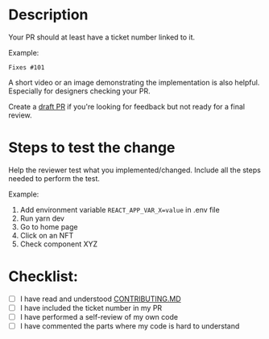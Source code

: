 # Description

Your PR should at least have a ticket number linked to it.

Example:

`Fixes #101`

A short video or an image demonstrating the implementation is also helpful. Especially for designers checking your PR.

Create a [draft PR](https://github.blog/2019-02-14-introducing-draft-pull-requests/) if you're looking for feedback but not ready for a final review.

# Steps to test the change

Help the reviewer test what you implemented/changed. Include all the steps needed to perform the test.

Example:

1. Add environment variable `REACT_APP_VAR_X=value` in .env file
2. Run yarn dev
3. Go to home page
4. Click on an NFT
5. Check component XYZ

# Checklist:

- [ ] I have read and understood [CONTRIBUTING.MD](CONTRIBUTING.md)
- [ ] I have included the ticket number in my PR
- [ ] I have performed a self-review of my own code
- [ ] I have commented the parts where my code is hard to understand
